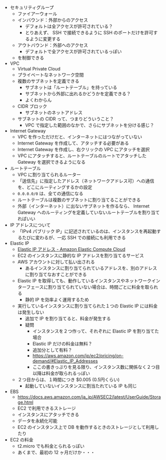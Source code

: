 - セキュリティグループ
    - ファイアーウォール
    - インバウンド：外部からのアクセス
        - デフォルトは全アクセスが許可されている？
        - とりあえず、 SSH で接続できるように SSH のポートだけを許可するように変更する
    - アウトバウンド：外部へのアクセス
        - デフォルトで全アクセスが許可されているっぽい
    - を制御できる
- VPC
    - Virtual Private Cloud
    - プライベートなネットワーク空間
    - 複数のサブネットを定義できる
        - サブネットは「ルートテーブル」を持っている
        - サブネットから外部に出れるかどうかを定義できる？
        - よくわからん
    - CIDR ブロック
        - サブネットのネットアドレス
    - サブネットの CIDR って、つまりどういうこと？
        - VPC で指定した範囲のなかで、さらにサブネットを分ける感じ？
- Internet Gateway
    - VPC を作っただけだと、インターネットにはつながっていない
    - Internet Gateway を作成して、アタッチする必要がある
    - Internet Gateway を作成し、右クリックの VPC にアタッチを選択
    - VPC にアタッチすると、ルートテーブルのルートでアタッチした Gateway を選択できるようになる
- ルートテーブル
    - VPC に割り当てられるルーター
    - 「送信先」に指定したアドレス（ネットワークアドレス可）への通信を、どこにルーティングするかの設定
    - `0.0.0.0/0` は、全ての通信になる
    - ルートテーブルは複数のサブネットに割り当てることができる
    - 外部（インターネット）に出ないサブネットを作るなら、 Internet Gateway へのルーティングを定義していないルートテーブルを割り当てればいい
- IP アドレスについて
    - 「IPv4 パブリック IP」に記述されているのは、インスタンスを再起動するたびに変わるが、一応 SSH での接続にも利用できる
- Elastic IP
    - [Elastic IP アドレス - Amazon Elastic Compute Cloud](https://docs.aws.amazon.com/ja_jp/AWSEC2/latest/UserGuide/elastic-ip-addresses-eip.html?icmpid=docs_ec2_console)
    - EC2 のインスタンスに静的な IP アドレスを割り当てるサービス
    - AWS アカウントに対して払い出される
        - あるインスタンスに割り当てられているアドレスを、別のアドレスに割り当てなおすことができる
    - Elastic IP を取得しても、動作しているインスタンスやネットワークインターフェースに割り当てられていない場合は、時間ごとに料金を取られる
        - 静的 IP を効率よく運用するため
    - 実行しているインスタンスに割り当てられた１つの Elastic IP には料金は発生しない
        - 追加で IP を割り当てると、料金が発生する
        - 疑問
            - インスタンスを２つ作って、それぞれに Elastic IP を割り当てた場合
            - Elastic IP だけの料金は無料？
            - 追加分として有料？
            - https://aws.amazon.com/jp/ec2/pricing/on-demand/#Elastic_IP_Addresses
            - ここの書きっぷりを見る限り、インスタンス数に関係なく２つ目以降は料金が取られるっぽい
    - ２つ目からは、１時間につき $0.005 (0.5円くらい)
        - 起動していないインスタンスに割当たれている IP も同じ
- EBS
    - https://docs.aws.amazon.com/ja_jp/AWSEC2/latest/UserGuide/Storage.html
    - EC2 で利用できるストレージ
    - インスタンスにアタッチできる
    - データを永続化可能
    - EC2 のインスタンス上で DB を動作するときのストレージとして利用したり
- EC2 の料金
    - t2.micro でも料金とられるっぽい
    - あくまで、最初の 12 ヶ月だけか・・・
